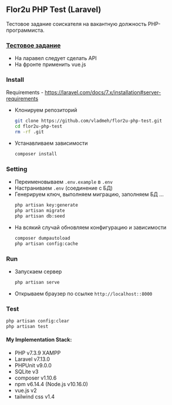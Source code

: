 ## Flor2u PHP Test (Laravel)
Тестовое задание соискателя на вакантную должность PHP-программиста.

### [Тестовое задание](https://github.com/DanilaGegele/HR-php-test)
* На ларавел следует сделать API
* На фронте применить vue.js

### Install

Requirements - https://laravel.com/docs/7.x/installation#server-requirements

* Клонируем репозиторий
    ```bash
    git clone https://github.com/vladmeh/flor2u-php-test.git
    cd flor2u-php-test
    rm -rf .git
    ```
* Устанавливаем зависимости
    ```bash
    composer install
    ```
 
### Setting
* Переименовываем `.env.example` в `.env`
* Настраниваем `.env` (соединение с БД)
* Генерируем ключ, выполняем миграцию, заполняем БД ...
    ```bash
    php artisan key:generate
    php artisan migrate
    php artisan db:seed
    ```
* На всякий случай обновляем конфигурацию и зависимости
    ```bash
    composer dumpautoload
    php artisan config:cache
    ```

### Run
* Запускаем сервер
    ```bash
    php artisan serve
    ```
* Открываем браузер по ссылке `http://localhost::8000`

### Test
```bash
php artisan config:clear
php artisan test
```

#### My Implementation Stack:
* PHP v7.3.9 XAMPP
* Laravel v7.13.0
* PHPUnit v9.0.0
* SQLite v3
* composer v1.10.6
* npm v6.14.4 (Node.js v10.16.0)
* vue.js v2
* tailwind css v1.4